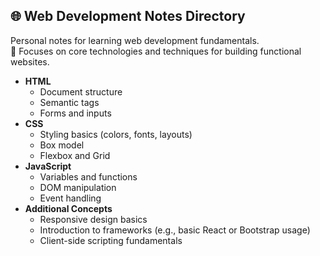 ## 🌐 Web Development Notes Directory

Personal notes for learning web development fundamentals.  
📝 Focuses on core technologies and techniques for building functional websites.

- **HTML**
  - Document structure
  - Semantic tags
  - Forms and inputs
- **CSS**
  - Styling basics (colors, fonts, layouts)
  - Box model
  - Flexbox and Grid
- **JavaScript**
  - Variables and functions
  - DOM manipulation
  - Event handling
- **Additional Concepts**
  - Responsive design basics
  - Introduction to frameworks (e.g., basic React or Bootstrap usage)
  - Client-side scripting fundamentals